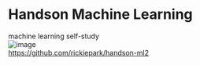 # Handson Machine Learning 
machine learning self-study
<br>
![image](https://user-images.githubusercontent.com/102739179/210211672-516f3389-8954-415d-9997-1b35cb6c5358.png)
<br> 
https://github.com/rickiepark/handson-ml2
